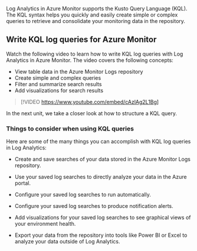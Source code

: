 Log Analytics in Azure Monitor supports the Kusto Query Language (KQL). The KQL syntax helps you quickly and easily create simple or complex queries to retrieve and consolidate your monitoring data in the repository. 

## Write KQL log queries for Azure Monitor

Watch the following video to learn how to write KQL log queries with Log Analytics in Azure Monitor. The video covers the following concepts:

- View table data in the Azure Monitor Logs repository
- Create simple and complex queries
- Filter and summarize search results
- Add visualizations for search results

> [!VIDEO https://www.youtube.com/embed/cAzlAg2L1Bg]

In the next unit, we take a closer look at how to structure a KQL query.

### Things to consider when using KQL queries

Here are some of the many things you can accomplish with KQL log queries in Log Analytics:

 - Create and save searches of your data stored in the Azure Monitor Logs repository.

- Use your saved log searches to directly analyze your data in the Azure portal.

- Configure your saved log searches to run automatically.

- Configure your saved log searches to produce notification alerts.

- Add visualizations for your saved log searches to see graphical views of your environment health.

- Export your data from the repository into tools like Power BI or Excel to analyze your data outside of Log Analytics.

